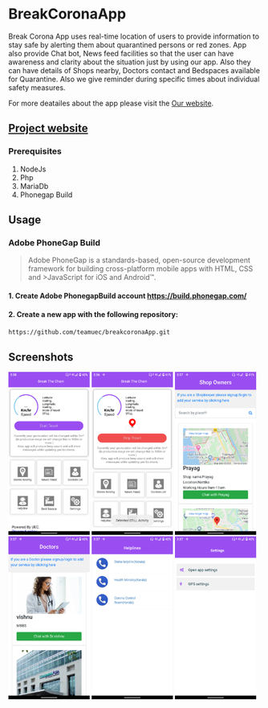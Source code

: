 # BreakCoronaApp
Break Corona App uses real-time location of users to provide information to stay safe by alerting them about quarantined persons or red zones.
App also provide Chat bot, News feed facilities so that the user can have awareness and clarity about the situation just by using our app. Also they can have details of Shops nearby, Doctors contact and Bedspaces available for Quarantine. Also we give reminder during specific times about individual safety measures.

For more deatailes about the app please visit the
 [Our website](http://zateart.com/breakcorona/).
## [Project website](http://zateart.com/breakcorona/)

### Prerequisites
1. NodeJs
2. Php
3. MariaDb
4. Phonegap Build


## Usage
### Adobe PhoneGap Build

>Adobe PhoneGap is a standards-based, open-source development framework for building cross-platform mobile apps with HTML, CSS and >JavaScript for iOS and Android™.

#### 1. Create Adobe PhonegapBuild account https://build.phonegap.com/

#### 2. Create a new app with the following repository:

    https://github.com/teamuec/breakcoronaApp.git
    
    
## Screenshots

<img src="screenshorts/Screenshot_20200413-153806.png" height=324 width="162">

<img src="screenshorts/Screenshot_20200413-153653.png" height=324 width="162">
<img src="screenshorts/Screenshot_20200413-153706.png" height=324 width="162">
<img src="screenshorts/Screenshot_20200413-153737.png" height=324 width="162">
<img src="screenshorts/Screenshot_20200413-153746.png" height=324 width="162">
<img src="screenshorts/Screenshot_20200413-153758.png" height=324 width="162">
